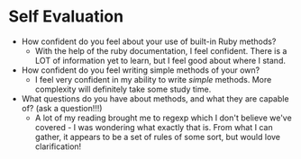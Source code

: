 # Self Evaluation

- How confident do you feel about your use of built-in Ruby methods?
    - With the help of the ruby documentation, I feel confident. There is a LOT of information yet to learn, but I feel good about where I stand.
- How confident do you feel writing simple methods of your own?
    - I feel very confident in my ability to write *simple* methods. More complexity will definitely take some study time.
- What questions do you have about methods, and what they are capable of? (ask a question!!!)
    - A lot of my reading brought me to regexp which I don't believe we've covered - I was wondering what exactly that is. From what I can gather, it appears to be a set of rules of some sort, but would love clarification!